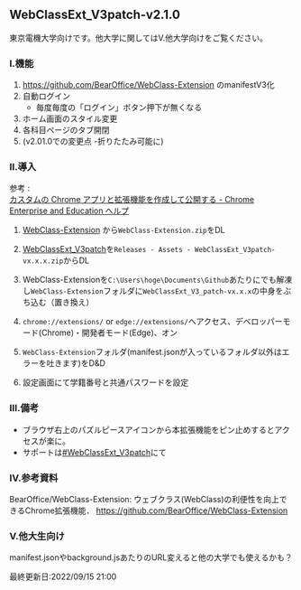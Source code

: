 ## WebClassExt_V3patch-v2.1.0

東京電機大学向けです。他大学に関してはⅤ.他大学向けをご覧ください。

### Ⅰ.機能
1. https://github.com/BearOffice/WebClass-Extension のmanifestV3化
2. 自動ログイン
   - 毎度毎度の「ログイン」ボタン押下が無くなる
3. ホーム画面のスタイル変更
4. 各科目ページのタブ開閉
5. (v2.01.0での変更点 -折りたたみ可能に)

### Ⅱ.導入

参考 : <br>[カスタムの Chrome アプリと拡張機能を作成して公開する - Chrome Enterprise and Education ヘルプ](https://support.google.com/chrome/a/answer/2714278?hl=ja)

1. [WebClass-Extension](https://github.com/BearOffice/WebClass-Extension/releases) から`WebClass-Extension.zip`をDL
2. [WebClassExt_V3patch](https://github.com/Kokim-electronics/WebClassExt_V3patch/releases)を`Releases - Assets - WebClassExt_V3patch-vx.x.x.zip`からDL
3. WebClass-Extensionを`C:\Users\hoge\Documents\Github`あたりにでも解凍し`WebClass-Extension`フォルダに`WebClassExt_V3_patch-vx.x.x`の中身をぶち込む（置き換え）
4. `chrome://extensions/` or `edge://extensions/`へアクセス、デベロッパーモード(Chrome)・開発者モード(Edge)、オン

6. `WebClass-Extension`フォルダ(manifest.jsonが入っているフォルダ以外はエラーを吐きます)をD&D

7. 設定画面にて学籍番号と共通パスワードを設定

### Ⅲ.備考
- ブラウザ右上のパズルピースアイコンから本拡張機能をピン止めするとアクセスが楽に。
- サポートは[#WebClassExt_V3patch](https://twitter.com/search?q=%23WebClassExt_V3patch)にて

### Ⅳ.参考資料
BearOffice/WebClass-Extension: ウェブクラス(WebClass)の利便性を向上できるChrome拡張機能． https://github.com/BearOffice/WebClass-Extension 

### Ⅴ.他大生向け
manifest.jsonやbackground.jsあたりのURL変えると他の大学でも使えるかも？

最終更新日:2022/09/15 21:00
